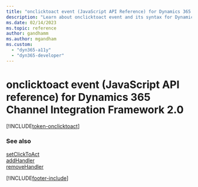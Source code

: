 ```yaml
---
title: "onclicktoact event (JavaScript API Reference) for Dynamics 365 Channel Integration Framework 2.0 | MicrosoftDocs"
description: "Learn about onclicktoact event and its syntax for Dynamics 365 Channel Integration Framework 2.0."
ms.date: 02/14/2023
ms.topic: reference
author: gandhamm
ms.author: mgandham
ms.custom: 
  - "dyn365-a11y"
  - "dyn365-developer"
---
```


# onclicktoact event (JavaScript API reference) for Dynamics 365 Channel Integration Framework 2.0

[!INCLUDE[token-onclicktoact](../../../../shared/token-onclicktoact.md)]

### See also

[setClickToAct](../../../../v1/develop/reference/microsoft-ciframework/setClickToAct.md)  
[addHandler](../../../../v1/develop/reference/microsoft-ciframework/addHandler.md)  
[removeHandler](../../../../v1/develop/reference/microsoft-ciframework/removeHandler.md)  


[!INCLUDE[footer-include](../../../../../includes/footer-banner.md)]
